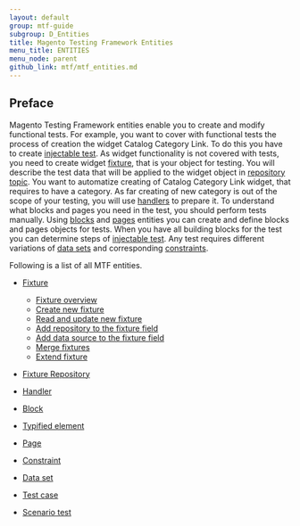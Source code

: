 ```yaml
---
layout: default
group: mtf-guide
subgroup: D_Entities
title: Magento Testing Framework Entities
menu_title: ENTITIES
menu_node: parent
github_link: mtf/mtf_entities.md
---
```

<h2>Preface</h2>
Magento Testing Framework entities enable you to create and modify functional tests. 
For example, you want to cover with functional tests the process of creation the widget Catalog Category Link.
To do this you have to create <a href="{{site.gdeurl21}}mtf/mtf_entities/mtf_testcase.html">injectable test</a>. As widget functionality is not covered with tests, you need to create widget <a href="{{site.gdeurl21}}/mtf/mtf_entities/mtf_fixture.html">fixture</a>, that is your object for testing. You will describe the test data that will be applied to the widget object in <a href="{{site.gdeurl21}}mtf/mtf_entities/mtf_fixture-repo.html">repository topic</a>. You want to automatize creating of Catalog Category Link widget, that requires to have a category. As far creating of new category is out of the scope of your testing, you will use <a href="{{site.gdeurl21}}mtf/mtf_entities/mtf_handler.html">handlers</a> to prepare it. To understand what blocks and pages you need in the test, you should perform tests manually. Using <a href="{{site.gdeurl21}}mtf/mtf_entities/mtf_block.html">blocks</a> and <a href="{{site.gdeurl21}}mtf/mtf_entities/mtf_page.html">pages</a> entities you can create and define blocks and pages objects for tests. When you have all building blocks for the test you can determine steps of <a href="{{site.gdeurl21}}mtf/mtf_entities/mtf_testcase.html">injectable test</a>. Any test requires different variations of <a href="{{site.gdeurl21}}mtf/mtf_entities/mtf_dataset.html">data sets</a> and corresponding <a href="{{site.gdeurl21}}mtf/mtf_entities/mtf_constraint.html">constraints</a>. 

Following is a list of all MTF entities.

- <a href="{{site.gdeurl21}}mtf/mtf_entities/mtf_fixture.html">Fixture</a>
  - <a href="{{site.gdeurl21}}mtf/mtf_entities/mtf_fixture.html#mtf_fixture_overview">Fixture overview</a>
  - <a href="{{site.gdeurl21}}mtf/mtf_entities/mtf_fixture.html#mtf_fixture_create">Create new fixture</a>
  - <a href="{{site.gdeurl21}}mtf/mtf_entities/mtf_fixture.html#mtf_fixture_read">Read and update new fixture</a>
  - <a href="{{site.gdeurl21}}mtf/mtf_entities/mtf_fixture.html#mtf_fixture_repositoy">Add repository to the fixture field</a>
  - <a href="{{site.gdeurl21}}mtf/mtf_entities/mtf_fixture.html#mtf_fixture_source">Add data source to the fixture field</a>
  - <a href="{{site.gdeurl21}}mtf/mtf_entities/mtf_fixture.html#mtf_fixture_merge">Merge fixtures</a>
  - <a href="{{site.gdeurl21}}mtf/mtf_entities/mtf_fixture.html#mtf_fixture_extend">Extend fixture</a>
  
  
- <a href="{{site.gdeurl21}}mtf/mtf_entities/mtf_fixture-repo.html">Fixture Repository</a>

- <a href="{{site.gdeurl21}}mtf/mtf_entities/mtf_handler.html">Handler</a>

- <a href="{{site.gdeurl21}}mtf/mtf_entities/mtf_block.html">Block</a>

- <a href="{{site.gdeurl21}}mtf/mtf_entities/mtf_typified-element.html">Typified element</a>

- <a href="{{site.gdeurl21}}mtf/mtf_entities/mtf_page.html">Page</a>

- <a href="{{site.gdeurl21}}mtf/mtf_entities/mtf_constraint.html">Constraint</a>

- <a href="{{site.gdeurl21}}mtf/mtf_entities/mtf_dataset.html">Data set</a>

- <a href="{{site.gdeurl21}}mtf/mtf_entities/mtf_testcase.html">Test case</a>

- <a href="{{site.gdeurl21}}mtf/mtf_entities/mtf_scenariotest.html">Scenario test</a>


